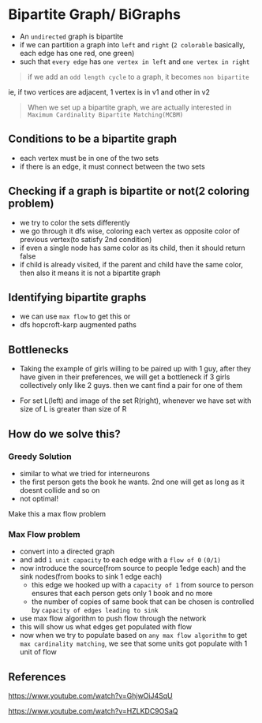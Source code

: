 # Bipartite Graph/ BiGraphs

- An `undirected` graph is bipartite  
- if we can partition a graph into `left` and `right` (`2 colorable` basically, each edge has one red, one green)
- such that `every edge` has `one vertex in left` and `one vertex in right`

> if we add an `odd length cycle` to a graph, it becomes `non bipartite`

ie, if two vertices are adjacent, 1 vertex is in v1 and other in v2



> When we set up a bipartite graph, we are actually interested in `Maximum Cardinality Bipartite Matching(MCBM)`

## Conditions to be a bipartite graph

- each vertex must be in one of the two sets
- if there is an edge, it must connect between the two sets



## Checking if a graph is bipartite or not(2 coloring problem)

- we try to color the sets differently
- we go through it dfs wise, coloring each vertex as opposite color of previous vertex(to satisfy 2nd condition)
- if even a single node has same color as its child, then it should return false
- if child is already visited, if the parent and child have the same color, then also it means it is not a bipartite graph

## Identifying bipartite graphs

- we can use `max flow` to get this or
- dfs hopcroft-karp augmented paths

## Bottlenecks

- Taking the example of girls willing to be paired up with 1 guy, after they have given in their preferences, we will get a bottleneck if 3 girls collectively only like 2 guys. then we cant find  a pair for one of them 

- For set L(left) and image of the set R(right),  whenever we have set with size of   L is greater than size of R



## How do we solve this?

### Greedy Solution

- similar to what we tried for interneurons
- the first person gets the book he wants. 2nd one will get as long as it doesnt collide and so on
- not optimal!

Make this a max flow problem

### Max Flow problem

- convert into a directed graph 
- and add `1 unit capacity` to each edge with a `flow of 0` `(0/1)`
- now introduce the source(from source to people 1edge each) and the sink nodes(from books to sink 1 edge each)
  	- this edge we hooked up with a `capacity of 1` from source to person ensures that each person gets only 1 book and no more
  	- the number of copies of same book that can be chosen is controlled by `capacity of edges leading to sink`
- use max flow algorithm to push flow through the network
- this will show us what edges get populated with flow
- now when we try to populate based on `any max flow algorithm` to get `max cardinality matching`, we see that some units got populate with 1 unit of flow 



## References

https://www.youtube.com/watch?v=GhjwOiJ4SqU

https://www.youtube.com/watch?v=HZLKDC9OSaQ